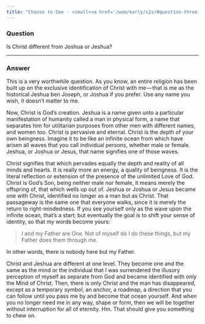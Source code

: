 ```yaml
---
title: "Choose to See - <small><a href='/wom/early/c2s/#question-three'>Question Four</a></small>"
---
```


### Question

Is Christ different from Joshua or Jeshua?

---

### Answer

This is a very worthwhile question. As you know, an entire religion has
been built up on the exclusive identification of Christ with me — that
is me as the historical Jeshua ben Joseph, or Joshua if you prefer. Use
any name you wish, it doesn’t matter to me.

Now, Christ is God’s creation. Jeshua is a name given unto a particular
manifestation of humanity called a man in physical form, a name that
separates him for utilitarian purposes from other men with different
names, and women too. Christ is pervasive and eternal. Christ is the
depth of your own beingness. Imagine it to be like an infinite ocean
from which have arisen all waves that you call individual persons,
whether male or female. Jeshua, or Joshua or Jesus, that name signifies
one of those waves.

Christ signifies that which pervades equally the depth and reality of
all minds and hearts. It is really more an energy, a quality of
beingness. It is the literal reflection or extension of the presence of
the unlimited Love of God. Christ is God’s Son, being neither male nor
female, it means merely the offspring of, that which wells up out of.
Jeshua or Joshua or Jesus became one with Christ, identified no longer
as a man but as Christ. That passageway is the same one that everyone
walks, since it is merely the return to right-mindedness. If you see
yourself only as the wave upon the infinite ocean, that’s a start; but
eventually the goal is to shift your sense of identity, so that my words
become yours:

> I and my Father are One. Not of myself do I do these things, but my
> Father does them through me.

In other words, there is nobody here but my Father.

Christ and Jeshua are different at one level. They become one and the
same as the mind or the individual that I was surrendered the illusory
perception of myself as separate from God and became identified with
only the Mind of Christ. Then, there is only Christ and the man has
disappeared, except as a temporary symbol, an anchor, a roadmap, a
direction that you can follow until you pass me by and become that ocean
yourself. And when you no longer need me in any way, shape or form, then
we will be together without interruption for all of eternity. Hm. That
should give you something to chew on.

